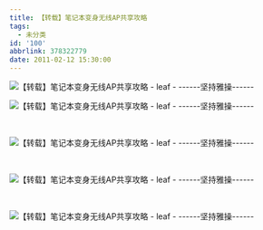 ```yaml
---
title: 【转载】笔记本变身无线AP共享攻略
tags:
  - 未分类
id: '100'
abbrlink: 378322779
date: 2011-02-12 15:30:00
---
```


  

![【转载】笔记本变身无线AP共享攻略 - leaf - ------坚持雅操------](http://img242.ph.126.net/tW1P7idSHA0Pr4ZPuLWfnA==/2131328523654614126.jpg "【转载】笔记本变身无线AP共享攻略 - leaf - ------坚持雅操------")

  

![【转载】笔记本变身无线AP共享攻略 - leaf - ------坚持雅操------](http://img612.ph.126.net/4T7DKTzPXDxCkzcPKgy-Iw==/1975109911580428973.jpg "【转载】笔记本变身无线AP共享攻略 - leaf - ------坚持雅操------")

 

![【转载】笔记本变身无线AP共享攻略 - leaf - ------坚持雅操------](http://img612.ph.126.net/v0fsxal8ZVCE8o4ANb_Mig==/1975109911580428982.jpg "【转载】笔记本变身无线AP共享攻略 - leaf - ------坚持雅操------")

 

![【转载】笔记本变身无线AP共享攻略 - leaf - ------坚持雅操------](http://img541.ph.126.net/bz7GN9eyh8F6YxjMybFKAA==/2600828784807681801.jpg "【转载】笔记本变身无线AP共享攻略 - leaf - ------坚持雅操------")

 

![【转载】笔记本变身无线AP共享攻略 - leaf - ------坚持雅操------](http://img541.ph.126.net/8vjeuDXjLfKBzFjoAD6KlQ==/2600828784807681809.jpg "【转载】笔记本变身无线AP共享攻略 - leaf - ------坚持雅操------")